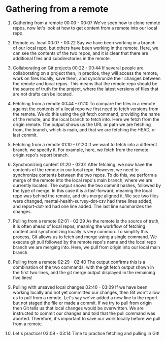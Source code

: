 # Gathering from a remote

1. Gathering from a remote
00:00 - 00:07
We've seen how to clone remote repos, now let's look at how to get content from a remote into our local repo.

2. Remote vs. local
00:07 - 00:22
Say we have been working in a branch of our local repo, but others have been working in the remote. Here, we can see the contents of the two repos, and it is clear that there are additional files and subdirectories in the remote.

3. Collaborating on Git projects
00:22 - 00:44
If several people are collaborating on a project then, in practice, they will access the remote, work on files locally, save them, and synchronize their changes between the remote and local repos. This means that the remote repo should be the source of truth for the project, where the latest versions of files that are not drafts can be located.

4. Fetching from a remote
00:44 - 01:10
To compare the files in a remote against the contents of a local repo we first need to fetch versions from the remote. We do this using the git fetch command, providing the name of the remote, and the local branch to fetch into. Here we fetch from the origin remote. The output shows us the URL or path we are fetching from, the branch, which is main, and that we are fetching the HEAD, or last commit.

5. Fetching from a remote
01:10 - 01:20
If we want to fetch into a different branch, we specify it. For example, here, we fetch from the remote origin repo's report branch.

6. Synchronizing content
01:20 - 02:01
After fetching, we now have the contents of the remote in our local repo. However, we need to synchronize contents between the two repos. To do this, we perform a merge of the remote into the local repo's main branch, where we are currently located. The output shows the two commit hashes, followed by the type of merge. In this case it is a fast-forward, meaning the local repo was behind the remote, and this merge aligned it. We see two files were changed, mental-health-survey-dot-csv had three lines added, and report-dot-md had one line added. The last line summarizes the changes.

7. Pulling from a remote
02:01 - 02:29
As the remote is the source of truth, it is often ahead of local repos, meaning the workflow of fetching content and synchronizing locally is very common. To simplify this process, Git allows us to fetch and merge using a single command. We execute git pull followed by the remote repo's name and the local repo branch we are merging into. Here, we pull from origin into our local main branch.

8. Pulling from a remote
02:29 - 02:40
The output confirms this is a combination of the two commands, with the git fetch output shown in the first two lines, and the git merge output displayed in the remaining five lines!

9. Pulling with unsaved local changes
02:40 - 03:09
If we have been working locally and not yet committed our changes, then Git won't allow us to pull from a remote. Let's say we've added a new line to the report but not staged the file or made a commit. If we try to pull from origin then Git tells us that local changes would be overwritten. We are instructed to commit our changes and told that the pull command was aborted. Therefore, it's important to save our work locally before we pull from a remote.

10. Let's practice!
03:09 - 03:14
Time to practice fetching and pulling in Git!